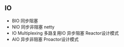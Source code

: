 ## IO
- BIO 同步阻塞
- NIO 同步非阻塞 netty
- IO Multiplexing 多路复用IO 异步阻塞 Reactor设计模式
- AIO 异步非阻塞 Proactor设计模式